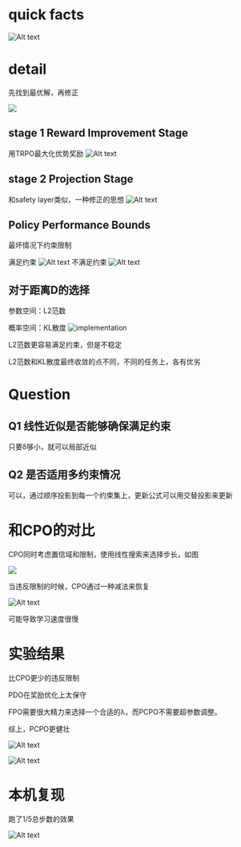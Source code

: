 # quick facts
![Alt text](image.png)

# detail
先找到最优解，再修正

![](image-6.png)


## stage 1 Reward Improvement Stage
用TRPO最大化优势奖励
![Alt text](image-1.png)

## stage 2 Projection Stage
和safety layer类似，一种修正的思想
![Alt text](image-2.png)

## Policy Performance Bounds
最坏情况下约束限制

满足约束
![Alt text](image-3.png)
不满足约束
![Alt text](image-4.png)


## 对于距离D的选择
参数空间：L2范数

概率空间：KL散度
![implementation](image-5.png)

L2范数更容易满足约束，但是不稳定

L2范数和KL散度最终收敛的点不同，不同的任务上，各有优劣


# Question

## Q1 线性近似是否能够确保满足约束
只要δ够小，就可以局部近似

## Q2 是否适用多约束情况
可以，通过顺序投影到每一个约束集上，更新公式可以用交替投影来更新

# 和CPO的对比
CPO同时考虑置信域和限制，使用线性搜索来选择步长，如图

![](image-7.png)

当违反限制的时候，CPO通过一种减法来恢复

![Alt text](image-8.png)

可能导致学习速度很慢

# 实验结果
比CPO更少的违反限制

PDO在奖励优化上太保守

FPO需要很大精力来选择一个合适的λ，而PCPO不需要超参数调整。

综上，PCPO更健壮

![Alt text](image-9.png)

![Alt text](image-10.png)

# 本机复现
跑了1/5总步数的效果

![Alt text](image-11.png)



